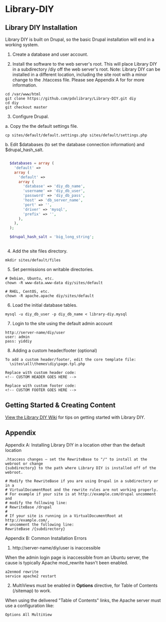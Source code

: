 Library-DIY
===========

Library DIY Installation
------------------------

Library DIY is built on Drupal, so the basic Drupal installation will end in a
working system.


1. Create a database and user account.


2. Install the software to the web server's root. This will place Library DIY in a subdirectory /diy off the web server's root. Note: Library DIY can be installed in a different location, including the site root with a minor change to the .htaccess file. Please see Appendix A for for more information.

  ```
  cd /var/www/html
  git clone https://github.com/pdxlibrary/Library-DIY.git diy
  cd diy
  git checkout master
  ```

3. Configure Drupal.

  a. Copy the the default settings file.

  ```
  cp sites/default/default.settings.php sites/default/settings.php
  ```

  b. Edit $databases (to set the database connection information) and $drupal_hash_salt.
  
  ```php

    $databases = array (
      'default' => 
      array (
        'default' => 
        array (
          'database' => 'diy_db_name',
          'username' => 'diy_db_user',
          'password' => 'diy_db_pass',
          'host' => 'db_server_name',
          'port' => '',
          'driver' => 'mysql',
          'prefix' => '',
        ),
      ),
    );

    $drupal_hash_salt = 'big_long_string';
    
  ```


4. Add the site files directory.

  ```
  mkdir sites/default/files
  ```

5. Set permissions on writable directories.

  ```
  # Debian, Ubuntu, etc.
  chown -R www-data.www-data diy/sites/default 

  # RHEL, CentOS, etc.
  chown -R apache.apache diy/sites/default
  ```

6. Load the initial database tables.

  ```
  mysql -u diy_db_user -p diy_db_name < library-diy.mysql
  ```

7. Login to the site using the default admin account

  ```
  http://server-name/diy/user
  user: admin
  pass: yiddiy
  ```
  
8. Adding a custom header/footer (optional)
  ```
  To add a custom header/footer, edit the core template file:
    \sites\all\themes\diy\page.tpl.php
   
  Replace with custom header code:
  <!-- CUSTOM HEADER GOES HERE -->
   
  Replace with custom footer code:
  <!-- CUSTOM FOOTER GOES HERE -->
  ```


Getting Started & Creating Content
------------------------

[View the Library DIY Wiki](https://github.com/pdxlibrary/Library-DIY/wiki) for tips on getting started with Library DIY.


Appendix
------------------------

Appendix A: Installing Library DIY in a location other than the default location
  ```
  .htaccess changes – set the RewriteBase to "/" to install at the webroot or change 
  {subdirectory} to the path where Library DIY is installed off of the webroot.
  
  # Modify the RewriteBase if you are using Drupal in a subdirectory or in a
  # VirtualDocumentRoot and the rewrite rules are not working properly.
  # For example if your site is at http://example.com/drupal uncomment and
  # modify the following line:
  # RewriteBase /drupal
  #
  # If your site is running in a VirtualDocumentRoot at http://example.com/,
  # uncomment the following line:
  RewriteBase /{subdirectory}
  ```

Appendix B: Common Installation Errors

1. http://server-name/diy/user is inaccessible

  When the admin login page is inaccessible from an Ubuntu server, the cause is typically Apache mod_rewrite hasn't been enabled. 
  ```
  a2enmod rewrite
  service apache2 restart
  ```

2. MultiViews must be enabled in **Options** directive, for Table of Contents (/sitemap) to work.

  When using the delivered "Table of Contents" links, the Apache server must use a configuration like:
  ```
  Options All MultiView
  ```
